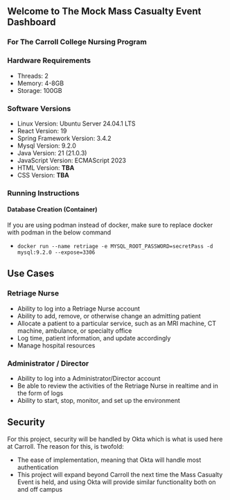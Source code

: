 ## Welcome to The Mock Mass Casualty Event Dashboard 
### For The Carroll College Nursing Program

### Hardware Requirements

- Threads: 2
- Memory:  4-8GB
- Storage: 100GB

### Software Versions
- Linux Version: Ubuntu Server 24.04.1 LTS
- React Version: 19
- Spring Framework Version: 3.4.2
- Mysql Version: 9.2.0
- Java Version: 21 (21.0.3)
- JavaScript Version: ECMAScript 2023
- HTML Version: **TBA**
- CSS Version: **TBA**

### Running Instructions
#### Database Creation (Container)
If you are using podman instead of docker, make sure to replace docker with podman in the below command
- `docker run --name retriage -e MYSQL_ROOT_PASSWORD=secretPass -d mysql:9.2.0 --expose=3306`


## Use Cases
### Retriage Nurse
- Ability to log into a Retriage Nurse account
- Ability to add, remove, or otherwise change an admitting patient
- Allocate a patient to a particular service, 
such as an MRI machine, CT machine, ambulance, or specialty office
- Log time, patient information, and update accordingly
- Manage hospital resources

### Administrator / Director
- Ability to log into a Administrator/Director account
- Be able to review the activities of the Retriage Nurse in realtime and in the form of logs
- Ability to start, stop, monitor, and set up the environment


## Security
For this project, security will be handled by Okta which is what is used here at Carroll. 
The reason for this, is twofold:
- The ease of implementation, meaning that Okta will handle most authentication
- This project will expand beyond Carroll the next time the Mass Casualty Event is held, 
and using Okta will provide similar functionality both on and off campus